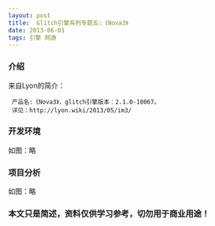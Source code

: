```yaml
---
layout: post
title:  Glitch引擎系列专题五:《Nova3》
date: 2013-06-01
tags: 引擎 网游
---
```



### 介绍


来自Lyon的简介：

	 产品名:《Nova3》，glitch引擎版本：2.1.0-10067。
	 详见：http://lyon.wiki/2013/05/im3/




### 开发环境

如图：略

### 项目分析

如图：略



### 本文只是简述，资料仅供学习参考，切勿用于商业用途！
